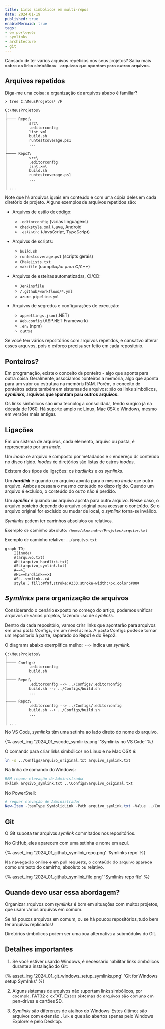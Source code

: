 ```yaml
---
title: Links simbólicos em multi-repos
date: 2024-01-19
published: true
enableMermaid: true
tags:
- em português
- symlinks
- architecture
- git
---
```

Cansado de ter vários arquivos repetidos nos seus projetos? Saiba mais sobre os links simbólicos - arquivos que apontam para outros arquivos.
<!-- excerpt -->

## Arquivos repetidos

Diga-me uma coisa: a organização de arquivos abaixo é familiar?

```
> tree C:\MeusProjetos\ /F

C:\MeusProjetos\
│
├──── Repo1\
│          src\
│          .editorconfig
│          lint.xml
│          build.sh
│          runtestcoverage.ps1
│          ...
│
├──── Repo2\
│          src\
│          .editorconfig
│          lint.xml
│          build.sh
│          runtestcoverage.ps1
│          ...
│
│ ...
```

Note que há arquivos iguais em conteúdo e com uma cópia deles em cada diretório de projeto. Alguns exemplos de arquivos repetidos são:

- Arquivos de estilo de código:
  - `.editorconfig` (várias linguagens)
  - `checkstyle.xml` (Java, Android)
  - `.eslintrc` (JavaScript, TypeScript)

- Arquivos de scripts:
  - `build.sh`
  - `runtestcoverage.ps1` (scripts gerais)
  - `CMakeLists.txt`
  - `Makefile` (compilação para C/C++)

- Arquivos de esteiras automatizadas, CI/CD:
  - `Jenkinsfile`
  - `/.github/workflows/*.yml`
  - `azure-pipeline.yml`

- Arquivos de segredos e configurações de execução:
  - `appsettings.json` (.NET)
  - `Web.config` (ASP.NET Framework)
  - `.env` (npm)
  - outros

Se você tem vários repositórios com arquivos repetidos, é cansativo alterar esses arquivos, pois o esforço precisa ser feito em cada repositório.

## Ponteiros?

Em programação, existe o conceito de ponteiro - algo que aponta para outra coisa. Geralmente, associamos ponteiros a memória, algo que aponta para um valor ou estrutura na memória RAM. Porém, o conceito de ponteiros existe também em sistemas de arquivos: são os links simbólicos, ***symlinks*, arquivos que apontam para outros arquivos.**

Os links simbólicos são uma tecnologia consolidada, tendo surgido já na década de 1960. Há suporte amplo no Linux, Mac OSX e Windows, mesmo em versões mais antigas.

## Ligações

Em um sistema de arquivos, cada elemento, arquivo ou pasta, é representado por um *inode*.

Um *inode* de arquivo é composto por metadados e o endereço do conteúdo no disco rígido. *Inodes* de diretórios são listas de outros *inodes*.

Existem dois tipos de ligações: os *hardlinks* e os *symlinks*.

Um ***hardlink*** é quando um arquivo aponta para o mesmo *inode* que outro arquivo. Ambos acessam o mesmo conteúdo no disco rígido. Quando um arquivo é excluído, o conteúdo do outro não é perdido.

Um ***symlink*** é quando um arquivo aponta para outro arquivo. Nesse caso, o arquivo ponteiro depende do arquivo original para acessar o conteúdo. Se o arquivo original for excluído ou mudar de local, o *symlink* torna-se inválido.

*Symlinks* podem ter caminhos absolutos ou relativos.

Exemplo de caminho absoluto: `/home/alexandre/Projetos/arquivo.txt`

Exemplo de caminho relativo: `../arquivo.txt`

```mermaid
graph TD;
    I(inode)
    A(arquivo.txt)
    AHL(arquivo_hardlink.txt)
    ASL(arquivo_symlink.txt)
    A==>I
    AHL==hardlink==>I
    ASL-.symlink.->A
    style I fill:#f9f,stroke:#333,stroke-width:4px,color:#000
```

## *Symlinks* para organização de arquivos

Considerando o cenário exposto no começo do artigo, podemos unificar arquivos de vários projetos, fazendo uso de *symlinks*.

Dentro da cada repositório, vamos criar links que apontarão para arquivos em uma pasta Configs, em um nível acima. A pasta Configs pode se tornar um repositório à parte, separado do Repo1 e do Repo2.

O diagrama abaixo exemplifica melhor. `-->` indica um *symlink*.

```
C:\MeusProjetos\
│
├──── Configs\
│          .editorconfig
│          build.sh
│
├──── Repo1\
│          .editorconfig --> ../Configs/.editorconfig
│          build.sh --> ../Configs/build.sh
│          ...
│
├──── Repo2\
│          .editorconfig --> ../Configs/.editorconfig
│          build.sh --> ../Configs/build.sh
│          ...
│
│ ...
```

No VS Code, *symlinks* têm uma setinha ao lado direito do nome do arquivo.

{% asset_img '2024_01_vscode_symlinks.png' 'Symlinks no VS Code' %}

O comando para criar links simbólicos no Linux e no Mac OSX é:

```bash
ln -s ../Configs/arquivo_original.txt arquivo_symlink.txt
```

Na linha de comando do Windows:

```bat
REM requer elevação de Administrador
mklink arquivo_symlink.txt ..\Configs\arquivo_original.txt
```

No PowerShell:

```ps1
# requer elevação de Administrador
New-Item -ItemType SymbolicLink -Path arquivo_symlink.txt -Value ../Configs/arquivo_original.txt
```

## Git

O Git suporta ter arquivos *symlink* commitados nos repositórios.

No GitHub, eles aparecem com uma setinha e nome em azul.

{% asset_img '2024_01_github_symlink_repo.png' 'Symlinks repo' %}

Na navegação online e em pull requests, o conteúdo do arquivo aparece como um texto do caminho, absoluto ou relativo.

{% asset_img '2024_01_github_symlink_file.png' 'Symlinks repo file' %}

## Quando devo usar essa abordagem?

Organizar arquivos com *symlinks* é bom em situações com muitos projetos, que usam vários arquivos em comum.

Se há poucos arquivos em comum, ou se há poucos repositórios, tudo bem ter arquivos replicados!

Diretórios simbólicos podem ser uma boa alternativa a submódulos do Git.

## Detalhes importantes

1) Se você estiver usando Windows, é necessário habilitar links simbólicos durante a instalação do Git:

{% asset_img '2024_01_git_windows_setup_symlinks.png' 'Git for Windows setup Symlinks' %}

2) Alguns sistemas de arquivos não suportam links simbólicos, por exemplo, FAT32 e exFAT. Esses sistemas de arquivos são comuns em pen-drives e cartões SD.

3) *Symlinks* são diferentes de atalhos do Windows. Estes últimos são arquivos com extensão `.lnk` e que são abertos apenas pelo Windows Explorer e pelo Desktop.
